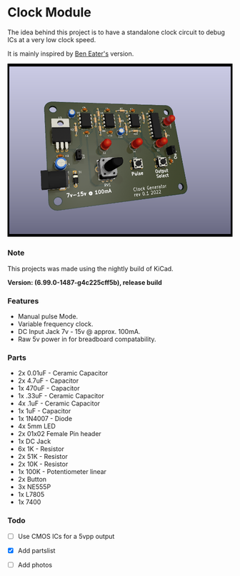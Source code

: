 # Clock Module

The idea behind this project is to have a standalone clock circuit to debug ICs at a very low clock speed.

It is mainly inspired by [Ben Eater's](https://eater.net/8bit/clock) version.



![alt text](https://raw.githubusercontent.com/JopjeKnopje/clockmodule/main/pics/3dboard.png?raw=true)




### Note
This projects was made using the nightly build of KiCad.

**Version: (6.99.0-1487-g4c225cff5b), release build**

 
### Features
- Manual pulse Mode.
- Variable frequency clock.
- DC Input Jack 7v - 15v @ approx. 100mA.
- Raw 5v power in for breadboard compatability.


### Parts
- 2x 0.01uF - Ceramic Capacitor
- 2x 4.7uF - Capacitor
- 1x 470uF - Capacitor
- 1x .33uF - Ceramic Capacitor
- 4x .1uF - Ceramic Capacitor
- 1x 1uF - Capacitor
- 1x 1N4007 - Diode
- 4x 5mm LED
- 2x 01x02 Female Pin header
- 1x DC Jack
- 6x 1K - Resistor
- 2x 51K - Resistor
- 2x 10K - Resistor
- 1x 100K - Potentiometer linear
- 2x Button
- 3x NE555P
- 1x L7805
- 1x 7400


### Todo
- [ ] Use CMOS ICs for a 5vpp output
- [x] Add partslist
- [ ] Add photos

